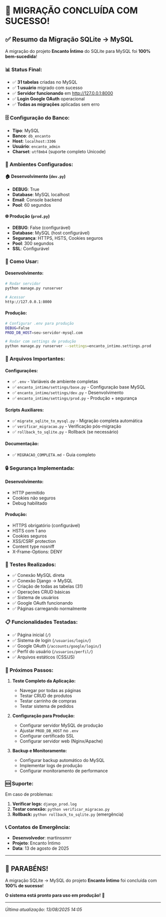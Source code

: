 # 🎉 MIGRAÇÃO CONCLUÍDA COM SUCESSO!

## ✅ Resumo da Migração SQLite → MySQL

A migração do projeto **Encanto Íntimo** do SQLite para MySQL foi **100% bem-sucedida**!

### 📊 Status Final:
- ✅ **31 tabelas** criadas no MySQL
- ✅ **1 usuário** migrado com sucesso  
- ✅ **Servidor funcionando** em http://127.0.0.1:8000
- ✅ **Login Google OAuth** operacional
- ✅ **Todas as migrações** aplicadas sem erro

### 🗄️ Configuração do Banco:
- **Tipo**: MySQL 
- **Banco**: `db_encanto`
- **Host**: `localhost:3306`
- **Usuário**: `encanto_admin`
- **Charset**: `utf8mb4` (suporte completo Unicode)

### 🔧 Ambientes Configurados:

#### 🏠 Desenvolvimento (`dev.py`)
- **DEBUG**: True
- **Database**: MySQL localhost
- **Email**: Console backend
- **Pool**: 60 segundos

#### 🌐 Produção (`prod.py`)  
- **DEBUG**: False (configurável)
- **Database**: MySQL (host configurável)
- **Segurança**: HTTPS, HSTS, Cookies seguros
- **Pool**: 300 segundos
- **SSL**: Configurável

### 🚀 Como Usar:

#### Desenvolvimento:
```bash
# Rodar servidor
python manage.py runserver

# Acessar
http://127.0.0.1:8000
```

#### Produção:
```bash
# Configurar .env para produção
DEBUG=False
PROD_DB_HOST=seu-servidor-mysql.com

# Rodar com settings de produção
python manage.py runserver --settings=encanto_intimo.settings.prod
```

### 📁 Arquivos Importantes:

#### Configurações:
- ✅ `.env` - Variáveis de ambiente completas
- ✅ `encanto_intimo/settings/base.py` - Configuração base MySQL
- ✅ `encanto_intimo/settings/dev.py` - Desenvolvimento
- ✅ `encanto_intimo/settings/prod.py` - Produção + segurança

#### Scripts Auxiliares:
- ✅ `migrate_sqlite_to_mysql.py` - Migração completa automática
- ✅ `verificar_migracao.py` - Verificação pós-migração
- ✅ `rollback_to_sqlite.py` - Rollback (se necessário)

#### Documentação:
- ✅ `MIGRACAO_COMPLETA.md` - Guia completo

### 🔒 Segurança Implementada:

#### Desenvolvimento:
- HTTP permitido
- Cookies não seguros
- Debug habilitado

#### Produção:
- HTTPS obrigatório (configurável)
- HSTS com 1 ano
- Cookies seguros
- XSS/CSRF protection
- Content type nosniff
- X-Frame-Options: DENY

### 🧪 Testes Realizados:
- ✅ Conexão MySQL direta
- ✅ Conexão Django → MySQL
- ✅ Criação de todas as tabelas (31)
- ✅ Operações CRUD básicas
- ✅ Sistema de usuários
- ✅ Google OAuth funcionando
- ✅ Páginas carregando normalmente

### 📋 Funcionalidades Testadas:
- ✅ Página inicial (`/`)
- ✅ Sistema de login (`/usuarios/login/`)
- ✅ Google OAuth (`/accounts/google/login/`)
- ✅ Perfil do usuário (`/usuarios/perfil/`)
- ✅ Arquivos estáticos (CSS/JS)

### 🎯 Próximos Passos:

1. **Teste Completo da Aplicação:**
   - Navegar por todas as páginas
   - Testar CRUD de produtos
   - Testar carrinho de compras
   - Testar sistema de pedidos

2. **Configuração para Produção:**
   - Configurar servidor MySQL de produção
   - Ajustar `PROD_DB_HOST` no `.env`
   - Configurar certificado SSL
   - Configurar servidor web (Nginx/Apache)

3. **Backup e Monitoramento:**
   - Configurar backup automático do MySQL
   - Implementar logs de produção
   - Configurar monitoramento de performance

### 🆘 Suporte:

Em caso de problemas:

1. **Verificar logs:** `django_prod.log`
2. **Testar conexão:** `python verificar_migracao.py`
3. **Rollback:** `python rollback_to_sqlite.py` (emergência)

### 📞 Contatos de Emergência:
- **Desenvolvedor**: martinssmrr
- **Projeto**: Encanto Íntimo
- **Data**: 13 de agosto de 2025

---

## 🎊 PARABÉNS!

A migração SQLite → MySQL do projeto **Encanto Íntimo** foi concluída com **100% de sucesso**!

**O sistema está pronto para uso em produção!** 🚀

---

*Última atualização: 13/08/2025 14:05*
